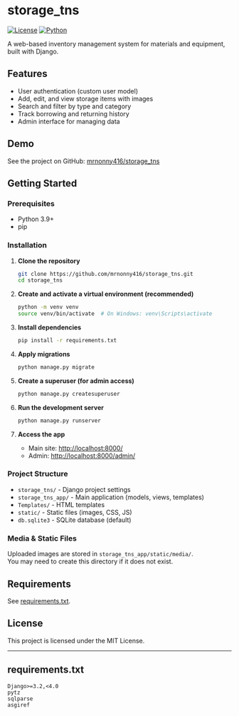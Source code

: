 # storage_tns

[![License](https://img.shields.io/badge/license-MIT-blue.svg)](LICENSE)
[![Python](https://img.shields.io/badge/python-3.9%2B-blue.svg)](https://www.python.org/downloads/)

A web-based inventory management system for materials and equipment, built with Django.

## Features

-   User authentication (custom user model)
-   Add, edit, and view storage items with images
-   Search and filter by type and category
-   Track borrowing and returning history
-   Admin interface for managing data

## Demo

See the project on GitHub: [mrnonny416/storage_tns](https://github.com/mrnonny416/storage_tns)

## Getting Started

### Prerequisites

-   Python 3.9+
-   pip

### Installation

1. **Clone the repository**

    ```sh
    git clone https://github.com/mrnonny416/storage_tns.git
    cd storage_tns
    ```

2. **Create and activate a virtual environment (recommended)**

    ```sh
    python -m venv venv
    source venv/bin/activate  # On Windows: venv\Scripts\activate
    ```

3. **Install dependencies**

    ```sh
    pip install -r requirements.txt
    ```

4. **Apply migrations**

    ```sh
    python manage.py migrate
    ```

5. **Create a superuser (for admin access)**

    ```sh
    python manage.py createsuperuser
    ```

6. **Run the development server**

    ```sh
    python manage.py runserver
    ```

7. **Access the app**
    - Main site: [http://localhost:8000/](http://localhost:8000/)
    - Admin: [http://localhost:8000/admin/](http://localhost:8000/admin/)

### Project Structure

-   `storage_tns/` - Django project settings
-   `storage_tns_app/` - Main application (models, views, templates)
-   `Templates/` - HTML templates
-   `static/` - Static files (images, CSS, JS)
-   `db.sqlite3` - SQLite database (default)

### Media & Static Files

Uploaded images are stored in `storage_tns_app/static/media/`.  
You may need to create this directory if it does not exist.

## Requirements

See [requirements.txt](requirements.txt).

## License

This project is licensed under the MIT License.

---

## requirements.txt

```text
Django>=3.2,<4.0
pytz
sqlparse
asgiref
```
